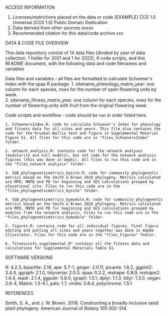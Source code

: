 ACCESS INFORMATION
1. Licenses/restrictions placed on the data or code
[EXAMPLE] CC0 1.0 Universal (CC0 1.0) Public Domain Dedication
2. Data derived from other sources
xxxxx
3. Recommended citation for this data/code archive
xxx

DATA & CODE FILE OVERVIEW

This data repository consist of 14 data files (divided by year of data collection, 1 folder for 2021 and 1 for 2022), 6 code scripts, and this README document, with the following data and code filenames and variables


Data files and variables - all files are formatted to calculate Schoener's Index with the spaa R package. 
    1. sitename_phenology_matrix_year: one column for each species, rows for the number of open flowering units by week.  
    2. sitename_fitness_matrix_year: one column for each species, rows for the number of flowering units with fruit from the original flowering week


Code scripts and workflow - code should be run in order listed here. 

    1. SchoenersIndex.R: code to calculate Schoener's Index for phenology and fitness data for all sites and years. This file also contains the code for the Kruskal-Wallis test and figure in Supplemental Material Figure S1. All files for this code are in "files_SchoenersIndex" folder. 
    
    2. network_analysis.R: contains code for the network analyses (modularity and null models), but not code for the network analysis figures (this was done in Gephi). All files to run this code are in the "files_network analysis" folder. 
    
    3. S&B_phylogeneticmetrics_bysite.R: code for community phylogenetic metrics based on the Smith & Brown 2018 phylogeny. Metrics calculated are MPD, MNTD and PD for beginning and SES calculations grouped by elevational site. Files to run this code are in the "files_phylogeneticmetrics_bysite" folder.
    
    4. S&B_phylogeneticmetrics_bymodule.R: code for community phylogenetic metrics based on the Smith & Brown 2018 phylogeny. Metrics calculated are MPD, MNTD and PD for beginning and SES calculations grouped by modules from the network analysis. Files to run this code are in the "files_phylogeneticmetrics_bymodule" folder. 
    
    5. figures.R: contains code for all individual figures. Final figure editing and putting all sites and years together was done in Adobe Illustrator. Files for this code are in the "files_Figures" fodler.
    
    6. fitnessinfo_supplemental.R" contains all the fitness data and calculations for Supplemental Materials Table S1.



SOFTWARE VERSIONS

R: 4.2.3,
bipartite: 2.18,
ape: 5.7-1,
geiger: 2.0.11,
picante: 1.8.2,
ggplot2: 3.4.4,
ggraph: 2.1.0,
tidyverse: 2.0.0,
spaa: 0.2.2,
reshape: 0.8.9,
reshape2: 1.4.4,
readr: 2.1.4,
ggpubr: 0.6.0,
igraph: 1.5.1,
dplyr: 1.1.3,
tidyr: 1.3.0,
vegan: 2.6-4,
Matrix: 1.5-4.1,
pals: 1.7,
viridis: 0.6.4,
polychrome: 1.5.1


REFERENCES

Smith, S. A., and J. W. Brown. 2018. Constructing a broadly inclusive seed plant phylogeny. American Journal of Botany 105:302–314.

